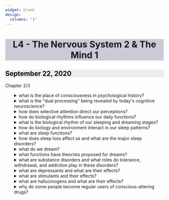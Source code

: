 ```yaml
---
widget: blank
design:
  columns: "1"
---
```

<h1 style="background-color: #9999b480; text-align: center;">L4 - The Nervous System 2 & The Mind 1</h1>
  
<h2 style="color: black; background-color: #dddde680;"><i class="far fa-calendar-alt"></i> September 22, 2020</h2>
  
<h7><i class="fas fa-book"></i> Chapter 2/3</h7>
  
  
<details ><summary>what is the place of consciousness in psychological history?</summary><! id="b7d3bbcc-db8d-4b81-9a18-377b565862dd" class="toggle"><details ><summary>what is consciousness?</summary><div id="4174e25f-f3a6-4179-9aec-02b339337f72" class="">our awareness of ourselves and our environment</div></details></ul></details></ul><! id="fe67427d-3cb7-45ff-8ffc-182dfc6b6a81" class="block-color-orange_background toggle"><details ><summary>what is the &quot;dual processing&quot; being revealed by today&#x27;s cognitive neuroscience?</summary><! id="b33e53fe-c012-4bd4-939f-825e40cdcd76" class="block-color-red_background toggle"><details ><summary>what is cognitive neuroscience?</summary><div id="8dfaf973-0b6e-4e15-bb76-ca827663f5f8" class="">the interdisciplinary study of the brain activity linked with our mental processes</div></details></ul><! id="4b0ec87b-8032-4cc2-a86d-57a27e7472ce" class="block-color-orange_background toggle"><details ><summary>how might conscious experience happen?</summary><div id="9c555e6c-a2e2-4626-9027-9faf42b2fa02" class="">synchronized actitivy from the brain; if a stimulus activates enough nbrain-wide coordinated neural acitivty is crosses a threshhold for consciousness</div><! id="02a6e447-b585-4372-a375-7359ead1cc94" class="toggle"><details ><summary>what is the difference between a weak and strong stimulus?</summary><div id="e892282b-414a-42ae-baad-0a625fb7b129" class="">a weak sitmulus may activate local visualized cortex while a stronger signal may activate other brain areas like those involved with language, attention, and memory</div></details></ul></details></ul><! id="df3c29f5-f299-4e69-8b7d-938e9b2fdacf" class="block-color-orange_background toggle"><details ><summary>what is dual processing</summary><div id="1bd7e1d6-03eb-43ca-95ed-e0b8552425ed" class="">when information is simultaneously processed in a separate conscious/conscious track; this means we know more than we think</div></details></ul><! id="0c5e5b93-2680-471b-8fd1-836feddcee88" class="block-color-orange_background toggle"><details ><summary>what is blindsight?</summary><div id="f91b2ed1-d190-4f78-9b85-a23ec1f87a97" class="">a condition in which a person can respond to a visual stimulus without consciously experience it</div></details></ul><! id="3accf8aa-0e0c-452e-9e9b-345fecff71ed" class="block-color-teal_background toggle"><details ><summary>those working in the interdisciplinary field called A study the brain activity associated with perception, thinking, memory, and language</summary><div id="1e8db93c-a06f-4b4f-a1ca-743fe239eb57" class="">cognitive neuroscience</div></details></ul><! id="0c81673e-8bea-4d1c-8d60-bc590774b478" class="block-color-teal_background toggle"><details ><summary>what are the mind&#x27;s two tracks and what is dual processing?</summary><div id="6d89476d-43f2-483f-946d-c866feafd101" class="">our mind has separate unconscious and conscious tracks that perform dual processing —&gt; organizing and interpreting information simultaneously</div></details></ul></details></ul><! id="e8d810d2-dc6b-4ac1-8613-a13e1e90327d" class="block-color-orange_background toggle"><details ><summary>how does selective attention direct our perceptions? </summary><! id="c0e43f2b-b8d9-45b9-be16-52c48a7563ac" class="toggle"><details ><summary>what is parallel processing?</summary><div id="099c3223-68d9-4dd1-8001-fe7acb4fb3d8" class="">enables your mind to take care of routine business</div></details></ul><! id="8094dc36-5e03-4b49-a41e-2fc04ac33718" class="toggle"><details ><summary>what sequential processing?</summary><div id="3ed1d3c8-1ea2-4fa4-93e7-6a47a59df9af" class="">best for solving new problems</div></details></ul><! id="b486b79b-da3b-4f9f-bef6-31416855f089" class="block-color-teal_background toggle"><details ><summary>what is the purpose of selective attention?</summary><div id="dbb4fab8-79d3-4bf8-b637-a57c12a10f41" class="">your awareness focuses on a particular stimulus; at this level of consciousness we are &quot;blind&quot; to all but a tiny sliver of visual stimuli (inattentional blindness)</div></details></ul><! id="96872889-aee8-4b78-ac1b-e08f79bd9138" class="block-color-orange_background toggle"><details ><summary>explain three inattentional principles that magicians use</summary><div id="127e4c96-01eb-4a04-aa87-edf0f4a2a562" class="">our selective attention allows us to focus on only a limited portion of our surroundings. Inattentional blindness explains why we don&#x27;t perceive some things when we are distracted by others. Change blindness happens when we fail to notice a relatively unimportant change in our environment.  </div></details></ul></details></ul><! id="618f56d2-f188-477b-9f00-1bd001d420ce" class="block-color-teal_background toggle"><details ><summary>how do biological rhythms influence our daily functions?</summary><div id="a5b15ee5-13d9-4feb-9f19-1fffb7280779" class="">our body is roughly on a 24-hour clock </div></details></ul><! id="0586ac0b-6598-410b-b6ab-d7872a0e9599" class="block-color-red_background toggle"><details ><summary>what is the biological rhythm of our sleeping and dreaming stages?</summary><! id="83d0752b-d095-420d-a983-61c93aa06b78" class="block-color-teal_background toggle"><details ><summary>what is REM sleep?</summary><div id="0d9393cc-14a8-4493-93f8-14bc700d33b2" class="">rapid eye movement sleep; a recurring sleep stage during which vivid dreams commonly occur. also known as paradoxical sleep because the muscles are relaxed but other body systems are active</div></details></ul><! id="9edf78ba-e031-4c51-8915-dedc55aa2959" class="block-color-teal_background toggle"><details ><summary>what is NREM-2 sleep?</summary><div id="ae48ddcb-63f4-4d6e-b28f-607f7e20e09d" class="">sleep with periodic spindles or bursts of rapid brain wave activity</div></details></ul><! id="2d9b659b-5296-4f64-a94e-2c2cd412e703" class="block-color-teal_background toggle"><details ><summary>what is NREM-3 sleep?</summary><div id="53b093a2-1f19-4b08-aec9-f4240fa78080" class="">slow-wave sleep, which lasts about 30 minutes and the brain emits large, slow delta waves and you are hard to awaken</div></details></ul><! id="1e3c3125-aeb7-407e-81f2-fb5ab8713224" class="toggle"><details ><summary>what are the four sleep stages and what order do they occur in?</summary><div id="b73e49b0-88d1-47fd-8814-7af2629aa510" class="">REM, NREM-1, NREM-2, NREM-3</div></details></ul><! id="62f30b16-6855-4c16-af66-e3bb20ec24b1" class="block-color-teal_background toggle"><details ><summary>NREM-1 is:</summary><div id="5303da9e-79d1-4e7a-bf47-30e393b07f6f" class="">fleeting images</div></details></ul><! id="0ffb9130-2ede-4558-82c2-63c59ec62368" class="toggle"><details ><summary>NREM-2 is:</summary><div id="6fdddd5c-c8e1-4fb2-a8f6-2e8f1b6b28e0" class="">minimal awareness</div></details></ul><! id="e30111c9-1913-4f57-aba2-3eedb9fd2b61" class="block-color-teal_background toggle"><details ><summary>REM is:</summary><div id="6815524d-2d0b-4cc6-aaa5-dde8808b3d29" class="">story-like dream</div></details></ul></details></ul><! id="c216ba94-4441-46c0-b80f-331fa6981d19" class="block-color-red_background toggle"><details ><summary>how do biology and environment interact in our sleep patterns?</summary><div id="ab3219b4-d7a5-446f-9bab-d4515284e1f2" class="">sleep patterns are genetically influenced; light-sensitive retinal proteins in the suprachiasmatic nucleus in the (SCN) which are rice-sized cell clusters in the hypothalamus cause the pineal gland to increase or decrease melatonin production due to the circadian clock and light/dark</div><! id="49774383-07eb-4209-937d-254e3de1e894" class="block-color-teal_background toggle"><details ><summary>the A nucleus helps monitor the brain&#x27;s release of melatonin, which affects our B rhythm</summary><div id="d22c51e5-1c5c-4555-b890-a1e11a531c0d" class="">suprachiasmatic; circadian</div></details></ul></details></ul><! id="86746041-7359-4b91-8193-9166b5c33c90" class="block-color-orange_background toggle"><details ><summary>what are sleep functions?</summary><! id="b8f8f662-51f2-41a7-995a-99736983413b" class="block-color-teal_background toggle"><details ><summary>sleep protects</summary><div id="f8bb15f9-7c69-4a9e-9d86-3e961f7052ef" class="">instinct from ancestors to go inside at night when it&#x27;s dark</div></details></ul><! id="908e79e5-b7a2-450a-8b86-98697218dfda" class="block-color-orange_background toggle"><details ><summary>sleep helps us recuperate</summary><div id="bb72831b-a11d-4b39-9c6a-e0e816e21b34" class="">helps restore the immune system and repair brain tissue; high metabolism produces free radicals or molecules that are toxic to neurons so sleep enables the cleaning of toxic metabolic waste</div></details></ul><! id="15ea69cd-3291-4157-acae-df8d35ca134f" class="toggle"><details ><summary>sleep helps restore and rebuild our fading memories</summary><div id="0387c35b-4fc9-42dc-8d57-7e7c51d306c5" class="">reactivates recent experiences stored in the hippocampus and shifts them for permanent storage</div></details></ul><! id="73613ae1-fb46-47b2-b631-13bea1efb77d" class="toggle"><details ><summary>sleep feeds creative thinking</summary><div id="e1519dcb-50ce-4eee-9016-d62268223833" class="">dreams can inspire noteworthy artistic and scientific achievements; better at spotting connections among novel pieces of information</div></details></ul><! id="50ce15d6-fc7b-45b8-8ecd-3777655b746e" class="toggle"><details ><summary>sleep supports growth</summary><div id="7ecb5e0f-7a41-41e9-8aaa-1d64dc532b82" class="">the pituitary gland releases a growth hormone that is necessary for muscle development</div></details></ul></details></ul><! id="e2b8dcd3-46d1-4802-85fb-9ba43b962096" class="block-color-teal_background toggle"><details ><summary>how does sleep loss affect us and what are the major sleep disorders?</summary><! id="64d6b3bf-c0dd-4328-99bf-dd32308521d3" class="block-color-teal_background toggle"><details ><summary>sleep loss can:</summary><div id="c3a06d20-0a67-4dd6-a19b-3d7584ae95d1" class="">be a predictor of depression</div><div id="10b34e2b-a4f5-4ae9-af7a-85f60d049053" class="">make you stupid</div><! id="38dc70f5-ec8d-4188-9508-ffcdac643c66" class="block-color-teal_background toggle"><details ><summary>make you gain weight</summary><div id="4fc212fb-9467-45a4-99a9-f27a3115e541" class="">increases ghrelin, a hunger-arousing hormone, and decreases leptin, a hunger-suppressing hormone</div><div id="2ea2cb54-8997-4933-b04a-6fe80b0a2032" class="">decreases metabolic rate</div><div id="74668ff8-0ea5-42b9-a259-fbf26967914c" class="">increases cortisol, which stimulates the body to make fat</div><div id="c2215ef6-b5d5-4ee2-ab49-ecba67960abd" class="">enhance limbic brain responses to the mere sight of food</div></details></ul><! id="f911c900-7ed7-4779-a2c0-0a40b23703a9" class="block-color-teal_background toggle"><details ><summary>affects physical health</summary><div id="3893bc0d-64bc-4e4c-ac3d-6da951a4b730" class="">depredation can suppress immune cells that battle viral infections</div></details></ul></details></ul><! id="5def5adc-2cad-41de-ada2-22bd4cf0d4e1" class="block-color-teal_background toggle"><details ><summary>insomnia</summary><div id="897be3ec-01d1-4886-b94d-38ecf79de878" class="">1/10 adults have this; persistent problems in falling or staying asleep is due to tiredness; the most common quick-fixes are alcohol and pills, but this can lead to dependency and tolerance</div></details></ul><! id="f1c5d2bc-90cd-4707-86cc-9e01c176e0dc" class="block-color-teal_background toggle"><details ><summary>narcolepsy</summary><div id="caac83a3-0195-4e17-968f-7bf9330d49f7" class="">a sudden attack of tiredness</div></details></ul><! id="04098f3c-0285-44ad-ac83-404cb235f19d" class="block-color-teal_background toggle"><details ><summary>sleep apnea</summary><div id="38418aa4-cd5d-482d-abbc-9decfb655c79" class="">1/20 people; stop breathing; associated with obesity</div></details></ul><! id="80873c34-433f-4b90-adda-d40ea4dc441d" class="block-color-teal_background toggle"><details ><summary>night terrors</summary><div id="85cfc751-7967-478a-a2c5-25791a2b4e6f" class="">among children, happens in NREM-3 so it&#x27;s not dreaming</div></details></ul><! id="aae021f4-041e-413d-ad2f-9ed97e10c13b" class="block-color-teal_background toggle"><details ><summary>a well-rested person would be more likely to have A and a sleep-deprived person would be more likely to B</summary><div id="ff728a1d-845f-4b95-b068-1a732c941466" class="">quick reaction times; gain weight</div></details></ul></details></ul><! id="4357a5aa-b67d-4042-88f3-f2966450db87" class="block-color-teal_background toggle"><details ><summary>what do we dream?</summary><div id="bdf59101-731e-468d-bd6c-13074f7c5d4d" class="">REM dreams are vivid and emotional</div></details></ul><! id="1fdca197-387d-4693-8004-7f4de99424ca" class="block-color-teal_background toggle"><details ><summary>what functions have theorists proposed for dreams?</summary><! id="f01b73e5-bb3c-4c49-beb6-e9def4631901" class="block-color-teal_background toggle"><details ><summary>to satisfy our own wishes</summary><div id="55b74875-af7b-498b-82be-164d284e890a" class="">freud proposed that dreams provide a psychic safety valve that discharges otherwise unaccepted feelings; dream&#x27;s manifest content as a censored, symbolic version of its latent content</div></details></ul><! id="a8ef6dd5-9cd5-4d53-ab7d-43401f122167" class="block-color-teal_background toggle"><details ><summary>to file away memories</summary><div id="8165c657-59cc-4762-ab11-b7fab3e141c0" class="">dreams may help sift, sort, and fix the day&#x27;s experiences in our memory</div></details></ul><! id="b5696ce0-4989-46ff-8ac9-45d2051f0393" class="block-color-teal_background toggle"><details ><summary>to make sense of neural static</summary><div id="07087674-7796-4d60-96ee-76b609f604dd" class="">dreams are the brain&#x27;s attempt to synthesize random neural activity</div></details></ul><! id="4f467830-45c6-42f2-8b87-12a0f54c30e5" class="block-color-teal_background toggle"><details ><summary>to reflect cognitive development/develop neural pathways</summary><div id="29a1cf49-0c77-4153-8f3f-054bc440befd" class="">they stimulate reality by drawing on our concepts and knowledge</div></details></ul></details></ul><! id="389fc431-1b49-46c9-b930-4ecad1c6021b" class="block-color-teal_background toggle"><details ><summary>what are substance disorders and what roles do tolerance, withdrawal, and addiction play in these disorders?</summary><div id="05288557-b84c-413d-8dde-ab2d83e84014" class="">continued substance raving and use despite significant life disruptions or physical risk; some substances are psychoactive drugs, or chemicals, that can change perceptions and moods</div><! id="105dbdfb-44c3-4253-94bc-d49a079b9756" class="toggle"><details ><summary>what is the process that leads to drug tolerance?</summary><div id="3e804b25-53d8-445f-94b1-8a17335859ab" class="">with repeated exposure to a psychoactive drug, the drug&#x27;s effects lessen, thus, it takes bigger doses to get a direct effect</div></details></ul></details></ul><! id="860bcfb9-0bb2-485f-9e75-6480eefba3b4" class="block-color-orange_background toggle"><details ><summary>what are depressants and what are their effects?</summary><div id="65f142cc-d9aa-4d83-b862-c9b71c767f87" class="">depressants are drugs that can calm neural activity and slow body functions</div><! id="903c1cd6-c30a-4bdc-a191-a32ea03e97d5" class="toggle"><details ><summary>alcohol</summary><! id="b5cf0703-fcfb-4077-861b-5779a2025a6f" class="bulleted-list"><li style="list-style-type:disc">an equal-opportunity drugs which means it increases (disinhibits) helpful tendencies and it increases harmful tendencies</ul><! id="1d2baa1e-782e-4ea2-b48f-499a19ccf19f" class="bulleted-list"><li style="list-style-type:disc">slows the sympathetic nervous system with speech and skilled performance deteriorating</ul><! id="97593920-9676-4506-9122-b8515bd905d4" class="bulleted-list"><li style="list-style-type:disc">disrupts memory formation by contributing to nerve cell death, impairing the growth of synaptic connections, and can actually shrink the brain if prolonged drinking occurs </ul><! id="768e63bc-eb71-4f13-b406-6885440f7162" class="bulleted-list"><li style="list-style-type:disc">reduces self-awareness and produces a &quot;myopia&quot; by focusing attention on an arousing situation and distracting it from normal inhibitions/future consequences</ul></details></ul><! id="ae4925e5-2ee8-4622-b753-1d5974c451f9" class="toggle"><details ><summary>barbiturates</summary><div id="47e59d84-47e0-422b-9b8d-102ec5e6af1f" class="">tranquilizers that depress the nervous system</div></details></ul><! id="faadc09d-a275-4d47-b365-7d69761549cf" class="toggle"><details ><summary>opiates</summary><div id="f373a076-816e-49e9-8a8a-75598e6965f9" class="">depress neural function; pupils constrict, breathing slows, and lethargy sets in as blissful pleasure replaces pain and anxiety</div></details></ul><! id="b5d3076f-beae-495c-b4f8-0d8a4dd130ae" class="toggle"><details ><summary>how is a &quot;shopping&quot; addiction different from the psychological definition of addiction?</summary><div id="bd49ea22-db70-4af2-a8ad-7e6565cb02d0" class="">being strongly interested in something in a way that is not compulsive and dysfunctional is not that same as an addiction</div></details></ul></details></ul><! id="47ff9fb5-a0e3-4206-a43f-a547357d277f" class="block-color-orange_background toggle"><details ><summary>what are stimulants and their effects?</summary><div id="325fa1f4-855f-4708-8b0d-4bc73e66350c" class="">excites neural activity and speeds up body function</div><! id="5dda6410-212c-4092-8922-beae99ee62cf" class="toggle"><details ><summary>nicotine</summary><div id="8f99f258-c948-46e2-88d2-245a449cb215" class="">tobacco products are powerful and quickly addictive; tolerance develops and quitting causes racing, insomnia, anxiety, irritability, and distractibility; within 7 seconds a rush of nicotine signals the central nervous system to release a flood of neurotransmitter</div></details></ul><! id="bfe4a9dd-93db-4617-bdc6-bd95d14e34cb" class="toggle"><details ><summary>cocaine</summary><div id="dd3d4c2f-35d9-402c-9aac-99fa4ee4b110" class="">enters the bloodstream quickly, producing a rush of euphoria that depletes the brain&#x27;s supply of dopamine, serotonin, and norepinephrine</div></details></ul><! id="93015ea0-75a3-4d49-8879-f9d0a22e26af" class="toggle"><details ><summary>meth</summary><div id="3c1701e9-7cc5-4df0-a975-4f4d9a25a2c0" class="">triggers the release of dopamine, which stimulates brain cells that enhance energy and mood, leading to eight hours of heightened euphoria</div></details></ul><! id="15dd22b2-1be1-4a5f-8f05-fb5b5ce6c580" class="toggle"><details ><summary>ecstasy</summary><div id="b51ce57e-2246-4f2e-b6c9-53a6e3054944" class="">both a stimulant and mild hallucinogen; releases stored serotonin and blocks reuptake, thus prolonging the feel-good effect; can lead to severe overheating, increased blood pressure, and death; suppresses the disease-fighting immune system, impairs memory, slows thought, an disrupts sleep by entering with seroti=noin&#x27;s control of the circadian clock</div></details></ul><! id="9911dd8e-3dca-4de8-b5ee-c8803234afcf" class="toggle"><details ><summary>what withdrawal symptoms should someone expect when they finally quit smoking?</summary><div id="02bc4358-5aa6-4a16-a381-353d79b37d1a" class="">craving, insomnia, irritability, and anxiety</div></details></ul></details></ul><! id="7f6ce31a-5a9b-4486-85ae-68ee0d3b8767" class="block-color-orange_background toggle"><details ><summary>what are hallucinogens and what are their effects?</summary><div id="7a078176-dcf3-43f0-9838-42039becc7ad" class="">distort perceptions and evoke sensory images in the absence of sensory output</div><! id="0df658cc-e319-49f2-86b3-767014f62387" class="toggle"><details ><summary>LSD</summary><div id="08cc2fa9-3c65-4cb0-b9b5-c8e4c0f37338" class="">an uninterrupted stream of fantastic pictures, extraordinary shapes, and glimpses of miraculous reality</div></details></ul><! id="dfe1c6c7-0845-4a9e-832f-8cff0b0cedbe" class="toggle"><details ><summary>weed</summary><div id="390929e3-73d9-4351-8ce8-2c2dc0fc5088" class="">THC amplifies sensitivity to colors, sound, taste, and smells; impairs motor coordination, perception skills, and reaction times; lingers in the body for more than a week; disrupts memory formation and interferes with immediate recall of learned information</div></details></ul><! id="ac9e1360-1029-4075-9b2e-77323aa77a88" class="toggle"><details ><summary>how does the pleasure-pain description apply to the repeated use of psychoactive drugs?</summary><div id="a5a94e6a-acc7-4cb8-a8dc-e02bf61285b5" class="">these drugs create pleasure by altering brain activity; when tolerance develops, more drug is needed to reach the desired effect; discontinuing use leads to withdrawal symptoms</div></details></ul></details></ul><! id="74bb72a3-ebdd-4385-a596-cf9333f95ef7" class="block-color-teal_background toggle"><details ><summary>why do some people become regular users of conscious-altering drugs?</summary><! id="91feaa02-33e2-4581-b9a7-ff42568c052b" class="toggle"><details ><summary>some people may be biologically vulnerable</summary><div id="c0f98441-21e2-49f7-bad8-0f9be7be4946" class="">alcohol use disorder has family history, identical twins are more at risk, boys at the age of 6 who are more excitable are more likely to develop drug use as teens</div></details></ul><! id="4bbc9136-d274-4747-9363-081e92c7c971" class="toggle"><details ><summary>physical influences</summary><div id="51fd8c5c-d423-4800-8819-294f68fc09b3" class="">lacking self purpose; disorders like depression</div></details></ul><! id="23bd8171-e937-4fb2-a0ba-4ed9b48eeb76" class="toggle"><details ><summary>socio-cultural influences</summary><div id="c7b1a020-a5a1-4d7e-8ebe-8ebd5552d613" class="">difficult environment; cultural acceptance of drug use; negative peer influences</div></details></ul><! id="9217e680-445f-49e5-84b2-328c4f67c509" class="toggle"><details ><summary>why do tobacco companies try so hard to get teens to use?</summary><div id="eab735d4-713c-448d-969b-ea2882d14b32" class="">nicotine is powerful, expensive, and deadly; those who start paving neural pathways when they&#x27;re younger will find it harder to stop using, therefore, lifelong customers </div></details></ul><! id="30a771f8-33bf-4ad5-9ed2-d88cf35f640b" class="toggle"><details ><summary>what are the possible explanations for the correlation between people who start drinking before age 21 are more likely to develop a drinking disorder than those who wait to turn 21?</summary><div id="2d503c72-67fe-4658-8d99-412c8099696b" class="">a biological predisposition; brain changes and taste preference trigger early use; enduring habits, activities, attudites, or peer relationships that foster alcohol use</div></details> 
  
  
  
  
  
  
  
<style>
  details>*{
    margin-left: 2em;
  }
details div{
  margin-left: 4em;
}
</style>
